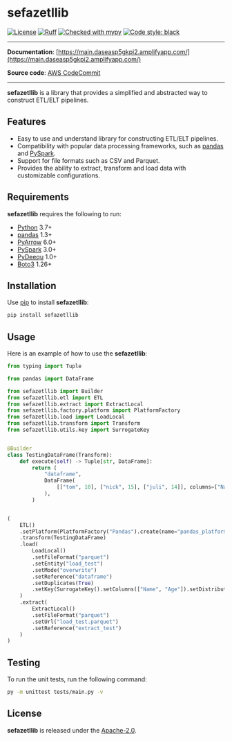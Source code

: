 # sefazetllib

[![License](https://img.shields.io/badge/License-Apache%202.0-blue.svg)](https://opensource.org/licenses/Apache-2.0)
[![Ruff](https://img.shields.io/endpoint?url=https://raw.githubusercontent.com/charliermarsh/ruff/main/assets/badge/v1.json)](https://github.com/charliermarsh/ruff)
[![Checked with mypy](https://www.mypy-lang.org/static/mypy_badge.svg)](https://mypy-lang.org/)
[![Code style: black](https://img.shields.io/badge/code%20style-black-000000.svg)](https://github.com/psf/black)

---

**Documentation**: [https://main.daseasp5gkpi2.amplifyapp.com/](https://main.daseasp5gkpi2.amplifyapp.com/)

**Source code**: [AWS CodeCommit](https://sa-east-1.console.aws.amazon.com/codesuite/codecommit/repositories/jobs-lib-sefaz-ce/browse?region=sa-east-1)

---

**sefazetllib** is a library that provides a simplified and abstracted way to construct ETL/ELT pipelines.

## Features

- Easy to use and understand library for constructing ETL/ELT pipelines.
- Compatibility with popular data processing frameworks, such as [pandas](https://pandas.pydata.org/) and [PySpark](https://spark.apache.org/).
- Support for file formats such as CSV and Parquet.
- Provides the ability to extract, transform and load data with customizable configurations.

## Requirements

**sefazetllib** requires the following to run:

- [Python](https://www.python.org/) 3.7+
- [pandas](https://pandas.pydata.org/) 1.3+
- [PyArrow](https://arrow.apache.org/) 6.0+
- [PySpark](https://spark.apache.org/) 3.0+
- [PyDeequ](https://pydeequ.readthedocs.io/) 1.0+
- [Boto3](https://github.com/boto/boto3) 1.26+

## Installation

Use [pip](https://pip.pypa.io/en/stable/) to install **sefazetllib**:

```bash
pip install sefazetllib
```

## Usage

Here is an example of how to use the **sefazetllib**:

```Python
from typing import Tuple

from pandas import DataFrame

from sefazetllib import Builder
from sefazetllib.etl import ETL
from sefazetllib.extract import ExtractLocal
from sefazetllib.factory.platform import PlatformFactory
from sefazetllib.load import LoadLocal
from sefazetllib.transform import Transform
from sefazetllib.utils.key import SurrogateKey


@Builder
class TestingDataFrame(Transform):
    def execute(self) -> Tuple[str, DataFrame]:
        return (
            "dataframe",
            DataFrame(
                [["tom", 10], ["nick", 15], ["juli", 14]], columns=["Name", "Age"]
            ),
        )


(
    ETL()
    .setPlatform(PlatformFactory("Pandas").create(name="pandas_platform"))
    .transform(TestingDataFrame)
    .load(
        LoadLocal()
        .setFileFormat("parquet")
        .setEntity("load_test")
        .setMode("overwrite")
        .setReference("dataframe")
        .setDuplicates(True)
        .setKey(SurrogateKey().setColumns(["Name", "Age"]).setDistribute(False))
    )
    .extract(
        ExtractLocal()
        .setFileFormat("parquet")
        .setUrl("load_test.parquet")
        .setReference("extract_test")
    )
)
```

## Testing

To run the unit tests, run the following command:

```bash
py -m unittest tests/main.py -v
```

## License

**sefazetllib** is released under the [Apache-2.0](/LICENSE).
